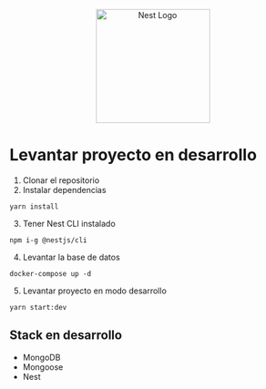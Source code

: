 <p align="center">
  <a href="http://nestjs.com/" target="blank"><img src="https://nestjs.com/img/logo-small.svg" width="200" alt="Nest Logo" /></a>
</p>

# Levantar proyecto en desarrollo

1. Clonar el repositorio
2. Instalar dependencias
```
yarn install
```
3. Tener Nest CLI instalado
```
npm i-g @nestjs/cli
```
4. Levantar la base de datos
```
docker-compose up -d
```
5. Levantar proyecto en modo desarrollo
```
yarn start:dev
```

## Stack en desarrollo
* MongoDB
* Mongoose
* Nest

